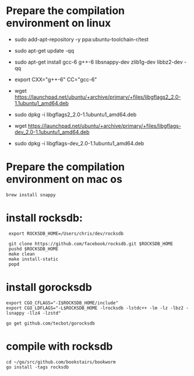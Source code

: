 # Prepare the compilation environment on linux
- sudo add-apt-repository -y ppa:ubuntu-toolchain-r/test
- sudo apt-get update -qq
- sudo apt-get install gcc-6 g++-6 libsnappy-dev zlib1g-dev libbz2-dev -qq
- export CXX="g++-6" CC="gcc-6"

- wget https://launchpad.net/ubuntu/+archive/primary/+files/libgflags2_2.0-1.1ubuntu1_amd64.deb
- sudo dpkg -i libgflags2_2.0-1.1ubuntu1_amd64.deb
- wget https://launchpad.net/ubuntu/+archive/primary/+files/libgflags-dev_2.0-1.1ubuntu1_amd64.deb
- sudo dpkg -i libgflags-dev_2.0-1.1ubuntu1_amd64.deb

# Prepare the compilation environment on mac os
```
brew install snappy
```

# install rocksdb:
```
 export ROCKSDB_HOME=/Users/chris/dev/rocksdb

 git clone https://github.com/facebook/rocksdb.git $ROCKSDB_HOME
 pushd $ROCKSDB_HOME
 make clean
 make install-static
 popd
```

# install gorocksdb

```
export CGO_CFLAGS="-I$ROCKSDB_HOME/include"
export CGO_LDFLAGS="-L$ROCKSDB_HOME -lrocksdb -lstdc++ -lm -lz -lbz2 -lsnappy -llz4 -lzstd"

go get github.com/tecbot/gorocksdb
```
# compile with rocksdb

```
cd ~/go/src/github.com/bookstairs/bookworm
go install -tags rocksdb
```
